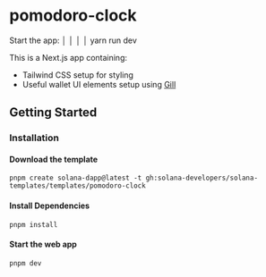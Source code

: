 # pomodoro-clock

Start the app:                                      │
│                                                      │
│  yarn run dev       



This is a Next.js app containing:

- Tailwind CSS setup for styling
- Useful wallet UI elements setup using [Gill](https://gill.site/)

## Getting Started

### Installation

#### Download the template

```shell
pnpm create solana-dapp@latest -t gh:solana-developers/solana-templates/templates/pomodoro-clock
```

#### Install Dependencies

```shell
pnpm install
```

#### Start the web app

```shell
pnpm dev
```
